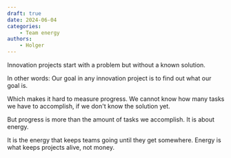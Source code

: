 ```yaml
---
draft: true
date: 2024-06-04
categories:
    - Team energy
authors:
    - Holger
---
```


Innovation projects start with a problem but without a known solution. 

In other words: Our goal in any innovation project is to find out what our goal is. 

Which makes it hard to measure progress. We cannot know how many tasks we have to accomplish, if we don't know the solution yet.

But progress is more than the amount of tasks we accomplish. It is about energy.

It is the energy that keeps teams going until they get somewhere. Energy is what keeps projects alive, not money.